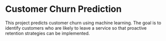 # Customer Churn Prediction

This project predicts customer churn using machine learning. The goal is to identify customers who are likely to leave a service so that proactive retention strategies can be implemented.
